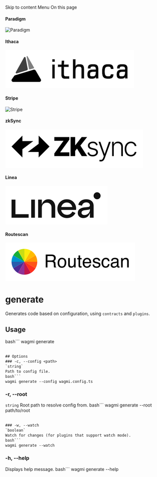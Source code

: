 Skip to content 
Menu
On this page
#### Paradigm
![Paradigm](https://raw.githubusercontent.com/wevm/.github/main/content/sponsors/paradigm-light.svg)
#### Ithaca
![Ithaca](https://raw.githubusercontent.com/wevm/.github/main/content/sponsors/ithaca-light.svg)
#### Stripe
![Stripe](https://raw.githubusercontent.com/wevm/.github/main/content/sponsors/stripe-light.svg)
#### zkSync
![zkSync](https://raw.githubusercontent.com/wevm/.github/main/content/sponsors/zksync-light.svg)
#### Linea
![Linea](https://raw.githubusercontent.com/wevm/.github/main/content/sponsors/linea-light.svg)
#### Routescan
![Routescan](https://raw.githubusercontent.com/wevm/.github/main/content/sponsors/routescan-light.svg)
# generate ​
Generates code based on configuration, using `contracts` and `plugins`.
## Usage ​
bash```
wagmi generate
```

## Options ​
### -c, --config <path> ​
`string`
Path to config file.
bash```
wagmi generate --config wagmi.config.ts
```

### -r, --root <path> ​
`string`
Root path to resolve config from.
bash```
wagmi generate --root path/to/root
```

### -w, --watch ​
`boolean`
Watch for changes (for plugins that support watch mode).
bash```
wagmi generate --watch
```

### -h, --help ​
Displays help message.
bash```
wagmi generate --help
```

